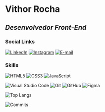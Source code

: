 # **Vithor Rocha**
## ***Desenvolvedor Front-End***



### Social Links
[![LinkedIn](https://img.shields.io/badge/LinkedIn-000?style=for-the-badge&logo=linkedin&logoColor=white)](https://www.linkedin.com/in/vithorrocha/)
[![Instagram](https://img.shields.io/badge/INSTAGRAM-F00?style=for-the-badge&logo=instagram&logoColor=white)](https://www.instagram.com/msumi.v/)
[![E-mail](https://img.shields.io/badge/Email-000?style=for-the-badge&logo=gmail&logoColor=white)](mailto:vithorrocha066@gmail.com)

### Skills
![HTML5](https://img.shields.io/badge/HTML5-000?style=for-the-badge&logo=html5&logoColor=white)
![CSS3](https://img.shields.io/badge/CSS3-F00?style=for-the-badge&logo=css3&logoColor=white)
![JavaScript](https://img.shields.io/badge/JavaScript-000?style=for-the-badge&logo=javascript&logoColor=white)

![Visual Studio Code](https://img.shields.io/badge/Visual%20Studio%20Code-F00?style=for-the-badge&logo=visual%20studio%20code&logoColor=white)
![Git](https://img.shields.io/badge/Git-000?style=for-the-badge&logo=git&logoColor=white)
![GitHub](https://img.shields.io/badge/GitHub-F00?style=for-the-badge&logo=github&logoColor=white)
![Figma](https://img.shields.io/badge/Figma-000?style=for-the-badge&logo=figma&logoColor=white)


![Top Langs](https://github-readme-stats.vercel.app/api/top-langs/?username=msumii&layout=compact&bg_color=000&border_color=9560FF&title_color=FFFFFF&text_color=FFF)

![Commits](https://github-readme-stats.vercel.app/api?username=msumii&show_icons=true&bg_color=000&border_color=9560FF&title_color=FFFFFF&text_color=FFF&include_all_commits=true&count_private=true)
